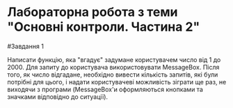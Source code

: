# Лабораторна робота з теми "Основні контроли. Частина 2"

#Завдання 1

Написати функцію, яка "вгадує" задумане користувачем число від 1 до 2000. Для запиту до користувача використовувати MessageBox. Після того, як число відгадане, необхідно вивести кількість запитів, які були потрібні для цього, і надати користувачеві можливість зіграти ще раз, не виходячи з програми (MessageBox'и оформляються кнопками та значками відповідно до ситуації).

